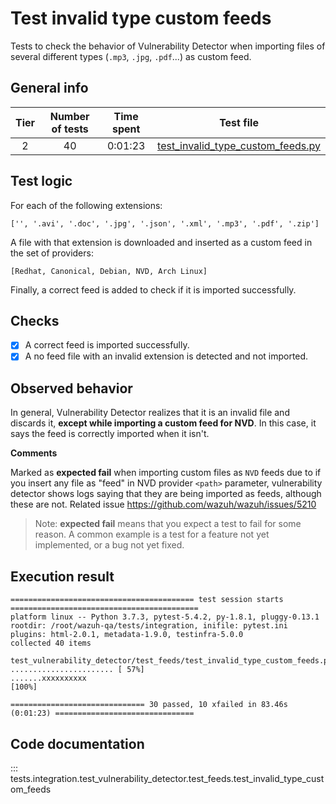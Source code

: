 # Test invalid type custom feeds

Tests to check the behavior of Vulnerability Detector when importing files of several different types (`.mp3`, `.jpg`,
`.pdf`...) as custom feed.

## General info

|Tier | Number of tests | Time spent| Test file |
|:--:|:--:|:--:|:--:|
| 2 | 40 | 0:01:23 | [test_invalid_type_custom_feeds.py](../../../test_feeds/test_invalid_type_custom_feeds.py)|

## Test logic

For each of the following extensions:

```
['', '.avi', '.doc', '.jpg', '.json', '.xml', '.mp3', '.pdf', '.zip']
```

A file with that extension is downloaded and inserted as a custom feed in the set of providers:

```
[Redhat, Canonical, Debian, NVD, Arch Linux]
```

Finally, a correct feed is added to check if it is imported successfully.

## Checks

- [x] A correct feed is imported successfully.
- [x] A no feed file with an invalid extension is detected and not imported.

## Observed behavior

In general, Vulnerability Detector realizes that it is an invalid file and discards it,
**except while importing a custom feed for NVD**. In this case, it says the feed is correctly imported when it isn't.

**Comments**

Marked as **expected fail** when importing custom files as `NVD` feeds due to if you insert any file as "feed" in
NVD provider `<path>` parameter, vulnerability detector shows logs saying that they are being imported as
feeds, although these are not. Related issue https://github.com/wazuh/wazuh/issues/5210

> Note: **expected fail** means that you expect a test to fail for some reason. A common example is a test for a feature
not yet implemented, or a bug not yet fixed.

## Execution result

```
========================================= test session starts ==========================================
platform linux -- Python 3.7.3, pytest-5.4.2, py-1.8.1, pluggy-0.13.1
rootdir: /root/wazuh-qa/tests/integration, inifile: pytest.ini
plugins: html-2.0.1, metadata-1.9.0, testinfra-5.0.0
collected 40 items

test_vulnerability_detector/test_feeds/test_invalid_type_custom_feeds.py ....................... [ 57%]
.......xxxxxxxxxx                                                                                [100%]

============================== 30 passed, 10 xfailed in 83.46s (0:01:23) ===============================
```

## Code documentation   

::: tests.integration.test_vulnerability_detector.test_feeds.test_invalid_type_custom_feeds
